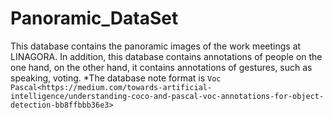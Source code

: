 # Panoramic_DataSet
This database contains the panoramic images of the work meetings at LINAGORA.
In addition, this database contains annotations of people on the one hand, on the other hand, it contains annotations of gestures, such as speaking, voting.
*The database note format is `Voc Pascal<https://medium.com/towards-artificial-intelligence/understanding-coco-and-pascal-voc-annotations-for-object-detection-bb8ffbbb36e3>`
